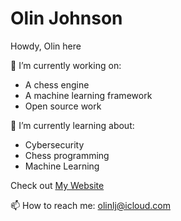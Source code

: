 # Olin Johnson

<!--
**olinjohnson/olinjohnson** is a ✨ _special_ ✨ repository because its `README.md` (this file) appears on your GitHub profile.

Here are some ideas to get you started:

- 👯 I’m looking to collaborate on ...
- 🤔 I’m looking for help with ...
- 💬 Ask me about ...
- 
- ⚡ Fun fact: ...
-->
Howdy, Olin here

🔭 I’m currently working on:
<ul>
  <li>A chess engine</li>
  <li>A machine learning framework</li>
  <li>Open source work</li>
</ul>

🌱 I’m currently learning about:
<ul>
  <li>Cybersecurity</li>
  <li>Chess programming</li>
  <li>Machine Learning</li>
</ul>

Check out [My Website](https://olinjohnson.github.io/)

📫 How to reach me: olinlj@icloud.com
